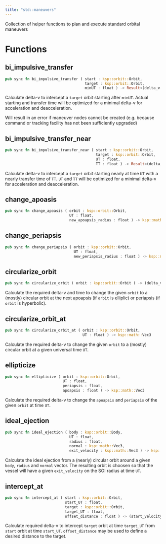 ```yaml
---
title: "std::maneuvers"
---
```


Collection of helper functions to plan and execute standard orbital maneuvers

# Functions


## bi_impulsive_transfer

```rust
pub sync fn bi_impulsive_transfer ( start : ksp::orbit::Orbit,
                                    target : ksp::orbit::Orbit,
                                    minUT : float ) -> Result<(delta_v : ksp::math::Vec3, UT : float), string>
```

Calculate delta-v to intercept a `target` orbit starting after `minUT`.
Actual starting and transfer time will be optimized for a minimal delta-v for
acceleration and deacceleration.

Will result in an error if maneuver nodes cannot be created
(e.g. because command or tracking facility has not been sufficiently upgraded)

## bi_impulsive_transfer_near

```rust
pub sync fn bi_impulsive_transfer_near ( start : ksp::orbit::Orbit,
                                         target : ksp::orbit::Orbit,
                                         UT : float,
                                         TT : float ) -> Result<(delta_v : ksp::math::Vec3, UT : float), string>
```

Calculate delta-v to intercept a `target` orbit starting nearly at time `UT` with
a nearly transfer time of `TT`. `UT` and `TT` will be optimized for a minimal delta-v for
acceleration and deacceleration.

## change_apoasis

```rust
pub sync fn change_apoasis ( orbit : ksp::orbit::Orbit,
                             UT : float,
                             new_apoapsis_radius : float ) -> ksp::math::Vec3
```



## change_periapsis

```rust
pub sync fn change_periapsis ( orbit : ksp::orbit::Orbit,
                               UT : float,
                               new_periapsis_radius : float ) -> ksp::math::Vec3
```



## circularize_orbit

```rust
pub sync fn circularize_orbit ( orbit : ksp::orbit::Orbit ) -> (delta_v : ksp::math::Vec3, UT : float)
```

Calculate the required delta-v and time to change the given `orbit`
to a (mostly) circular orbit at the next apoapsis (if `orbit` is elliplic)
or periapsis (if `orbit` is hyperbolic).

## circularize_orbit_at

```rust
pub sync fn circularize_orbit_at ( orbit : ksp::orbit::Orbit,
                                   UT : float ) -> ksp::math::Vec3
```

Calculate the required delta-v to change the given `orbit`
to a (mostly) circular orbit at a given universal time `UT`.

## ellipticize

```rust
pub sync fn ellipticize ( orbit : ksp::orbit::Orbit,
                          UT : float,
                          periapsis : float,
                          apoapsis : float ) -> ksp::math::Vec3
```

Calculate the required delta-v to change the `apoapsis` and `periapsis` of the given `orbit`
at time `UT`.

## ideal_ejection

```rust
pub sync fn ideal_ejection ( body : ksp::orbit::Body,
                             UT : float,
                             radius : float,
                             normal : ksp::math::Vec3,
                             exit_velocity : ksp::math::Vec3 ) -> ksp::orbit::Orbit
```

Calculate the ideal ejection from a (nearly) circular orbit around a given `body`, `radius` and `normal` vector.
The resulting orbit is choosen so that the vessel will have a given `exit_velocity` on the SOI radius at time `UT`.

## intercept_at

```rust
pub sync fn intercept_at ( start : ksp::orbit::Orbit,
                           start_UT : float,
                           target : ksp::orbit::Orbit,
                           target_UT : float,
                           offset_distance : float ) -> (start_velocity : ksp::math::Vec3, target_velocity : ksp::math::Vec3)
```

Calculate required delta-v to intercept `target` orbit at time `target_UT` from `start` orbit at time `start_UT`.
`offset_distance` may be used to define a desired distance to the target.
